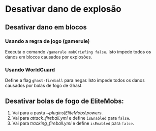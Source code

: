 # Desativar dano de explosão

## Desativar dano em blocos

### Usando a regra de jogo (gamerule)

Executa o comando `/gamerule mobGriefing false`. Isto impede todos os danos em blocos causados por explosões.

### Usando WorldGuard

Define a flag `ghast-fireball` para negar. Isto impede todos os danos causados por bolas de fogo de Ghast.

## Desativar bolas de fogo de EliteMobs:

1. Vai para a pasta *~plugins\EliteMobs\powers*.
2. Vai para *attack_fireball.yml* e define `isEnabled` para `false`.
3. Vai para *tracking_fireball.yml* e define `isEnabled` para `false`.
